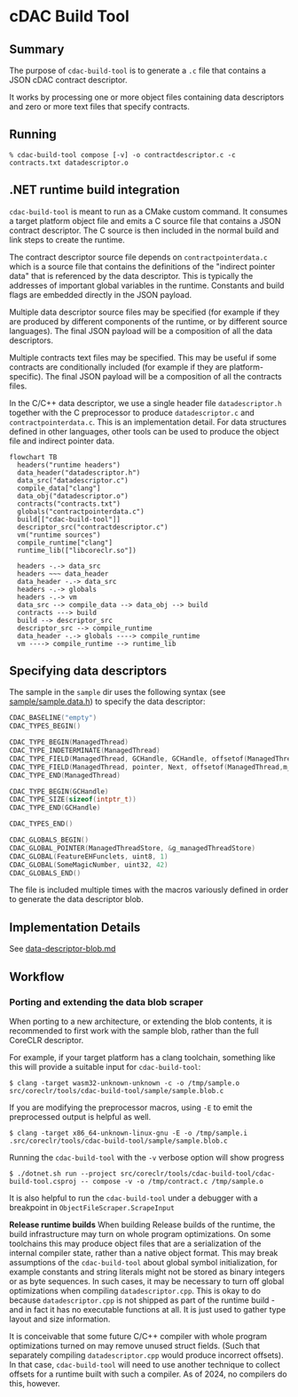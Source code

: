 # cDAC Build Tool

## Summary

The purpose of `cdac-build-tool` is to generate a `.c` file that contains a JSON cDAC contract descriptor.

It works by processing one or more object files containing data descriptors and zero or more text
files that specify contracts.

## Running

```console
% cdac-build-tool compose [-v] -o contractdescriptor.c -c contracts.txt datadescriptor.o
```
## .NET runtime build integration

`cdac-build-tool` is meant to run as a CMake custom command.
It consumes a target platform object file and emits a C source
file that contains a JSON contract descriptor.  The C source
is then included in the normal build and link steps to create the runtime.

The contract descriptor source file depends on `contractpointerdata.c` which is a source file that contains
the definitions of the "indirect pointer data" that is referenced by the data descriptor.  This is typically the addresses of important global variables in the runtime.
Constants and build flags are embedded directly in the JSON payload.

Multiple data descriptor source files may be specified (for example if they are produced by different components of the runtime, or by different source languages).  The final JSON payload will be a composition of all the data descriptors.

Multiple contracts text files may be specified.  This may be useful if some contracts are conditionally included (for example if they are platform-specific).  The final JSON payload will be a composition of all the contracts files.

In the C/C++ data descriptor, we use a single header file `datadescriptor.h` together with the C preprocessor to produce `datadescriptor.c` and `contractpointerdata.c`.
This is an implementation detail. For data structures defined in other languages, other tools can be used to produce the object file and indirect pointer data.

```mermaid
flowchart TB
  headers("runtime headers")
  data_header("datadescriptor.h")
  data_src("datadescriptor.c")
  compile_data["clang"]
  data_obj("datadescriptor.o")
  contracts("contracts.txt")
  globals("contractpointerdata.c")
  build[["cdac-build-tool"]]
  descriptor_src("contractdescriptor.c")
  vm("runtime sources")
  compile_runtime["clang"]
  runtime_lib(["libcoreclr.so"])

  headers -.-> data_src
  headers ~~~ data_header
  data_header -.-> data_src
  headers -.-> globals
  headers -.-> vm
  data_src --> compile_data --> data_obj --> build
  contracts ---> build
  build --> descriptor_src
  descriptor_src --> compile_runtime
  data_header -.-> globals ----> compile_runtime
  vm ----> compile_runtime --> runtime_lib
```


## Specifying data descriptors

The sample in the `sample` dir uses the following syntax (see [sample/sample.data.h](sample/sample.data.h)) to specify the data descriptor:

```c
CDAC_BASELINE("empty")
CDAC_TYPES_BEGIN()

CDAC_TYPE_BEGIN(ManagedThread)
CDAC_TYPE_INDETERMINATE(ManagedThread)
CDAC_TYPE_FIELD(ManagedThread, GCHandle, GCHandle, offsetof(ManagedThread,m_gcHandle))
CDAC_TYPE_FIELD(ManagedThread, pointer, Next, offsetof(ManagedThread,m_next))
CDAC_TYPE_END(ManagedThread)

CDAC_TYPE_BEGIN(GCHandle)
CDAC_TYPE_SIZE(sizeof(intptr_t))
CDAC_TYPE_END(GCHandle)

CDAC_TYPES_END()

CDAC_GLOBALS_BEGIN()
CDAC_GLOBAL_POINTER(ManagedThreadStore, &g_managedThreadStore)
CDAC_GLOBAL(FeatureEHFunclets, uint8, 1)
CDAC_GLOBAL(SomeMagicNumber, uint32, 42)
CDAC_GLOBALS_END()
```

The file is included multiple times with the macros variously defined in order to generate the
data descriptor blob.

## Implementation Details

See [data-descriptor-blob.md](./data-descriptor-blob.md)

## Workflow

### Porting and extending the data blob scraper

When porting to a new architecture, or extending the blob contents, it is recommended to
first work with the sample blob, rather than the full CoreCLR descriptor.

For example, if your target platform has a clang toolchain, something like this will provide a suitable
input for `cdac-build-tool`:

```console
$ clang -target wasm32-unknown-unknown -c -o /tmp/sample.o src/coreclr/tools/cdac-build-tool/sample/sample.blob.c
```

If you are modifying the preprocessor macros, using `-E` to emit the preprocessed output is helpful as well.

```console
$ clang -target x86_64-unknown-linux-gnu -E -o /tmp/sample.i .src/coreclr/tools/cdac-build-tool/sample/sample.blob.c
```

Running the `cdac-build-tool` with the `-v` verbose option will show progress

```console
$ ./dotnet.sh run --project src/coreclr/tools/cdac-build-tool/cdac-build-tool.csproj -- compose -v -o /tmp/contract.c /tmp/sample.o
```

It is also helpful to run the `cdac-build-tool` under a debugger with a breakpoint in `ObjectFileScraper.ScrapeInput`

**Release runtime builds** When building Release builds of the runtime, the build infrastructure
may turn on whole program optimizations.  On some toolchains this may produce object files that
are a serialization of the internal compiler state, rather than a native object format.  This may break
assumptions of the `cdac-build-tool` about global symbol initialization, for example constants and string literals might not be stored as binary integers or as byte sequences.  In such cases, it may be
necessary to turn off global optimizations when compiling `datadescriptor.cpp`.  This is okay to do because `datadescriptor.cpp` is not shipped as part of the runtime build - and in fact it has no executable functions at all.  It is just used to gather type layout and size information.

It is conceivable that some future C/C++ compiler with whole program optimizations turned on may remove unused struct fields.  (Such that separately compiling `datadescriptor.cpp` would produce incorrect offsets). In that case, `cdac-build-tool` will need to use another technique to collect offsets for a runtime built with such a compiler.  As of 2024, no compilers do this, however.
